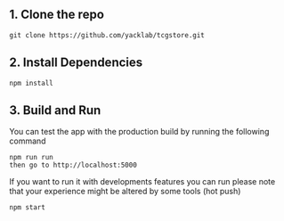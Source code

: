 ## 1. Clone the repo

```
git clone https://github.com/yacklab/tcgstore.git
```

## 2. Install Dependencies

```
npm install
```

## 3. Build and Run

You can test the app with the production build by running the following command

```
npm run run
then go to http://localhost:5000
```

If you want to run it with developments features you can run please note that your experience might be altered by some tools (hot push)

```
npm start
```
